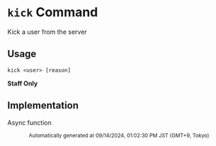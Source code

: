 # `kick` Command

Kick a user from the server

## Usage

```
kick <user> [reason]
```


**Staff Only**

## Implementation

Async function

<div align="center"><sub>Automatically generated at 09/14/2024, 01:02:30 PM JST (GMT+9, Tokyo)</sub></div>